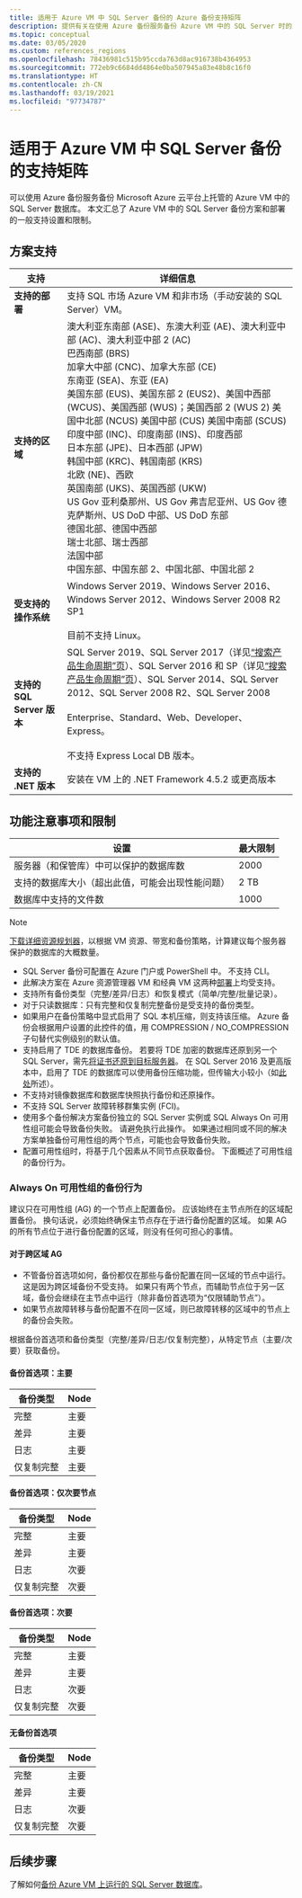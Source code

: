 ```yaml
---
title: 适用于 Azure VM 中 SQL Server 备份的 Azure 备份支持矩阵
description: 提供有关在使用 Azure 备份服务备份 Azure VM 中的 SQL Server 时的支持设置和限制摘要。
ms.topic: conceptual
ms.date: 03/05/2020
ms.custom: references_regions
ms.openlocfilehash: 78436981c515b95ccda763d8ac916738b4364953
ms.sourcegitcommit: 772eb9c6684dd4864e0ba507945a83e48b8c16f0
ms.translationtype: HT
ms.contentlocale: zh-CN
ms.lasthandoff: 03/19/2021
ms.locfileid: "97734787"
---
```

# <a name="support-matrix-for-sql-server-backup-in-azure-vms"></a>适用于 Azure VM 中 SQL Server 备份的支持矩阵

可以使用 Azure 备份服务备份 Microsoft Azure 云平台上托管的 Azure VM 中的 SQL Server 数据库。 本文汇总了 Azure VM 中的 SQL Server 备份方案和部署的一般支持设置和限制。

## <a name="scenario-support"></a>方案支持

**支持** | **详细信息**
--- | ---
**支持的部署** | 支持 SQL 市场 Azure VM 和非市场（手动安装的 SQL Server）VM。
**支持的区域** | 澳大利亚东南部 (ASE)、东澳大利亚 (AE)、澳大利亚中部 (AC)、澳大利亚中部 2 (AC) <br> 巴西南部 (BRS)<br> 加拿大中部 (CNC)、加拿大东部 (CE)<br> 东南亚 (SEA)、东亚 (EA) <br> 美国东部 (EUS)、美国东部 2 (EUS2)、美国中西部 (WCUS)、美国西部 (WUS)；美国西部 2 (WUS 2) 美国中北部 (NCUS) 美国中部 (CUS) 美国中南部 (SCUS) <br> 印度中部 (INC)、印度南部 (INS)、印度西部 <br> 日本东部 (JPE)、日本西部 (JPW) <br> 韩国中部 (KRC)、韩国南部 (KRS) <br> 北欧 (NE)、西欧 <br> 英国南部 (UKS)、英国西部 (UKW) <br> US Gov 亚利桑那州、US Gov 弗吉尼亚州、US Gov 德克萨斯州、US DoD 中部、US DoD 东部 <br> 德国北部、德国中西部 <br> 瑞士北部、瑞士西部 <br> 法国中部 <br> 中国东部、中国东部 2、中国北部、中国北部 2
**受支持的操作系统** | Windows Server 2019、Windows Server 2016、Windows Server 2012、Windows Server 2008 R2 SP1 <br/><br/> 目前不支持 Linux。
**支持的 SQL Server 版本** | SQL Server 2019、SQL Server 2017（详见[“搜索产品生命周期”页](https://support.microsoft.com/lifecycle/search?alpha=SQL%20server%202017)）、SQL Server 2016 和 SP（详见[“搜索产品生命周期”页](https://support.microsoft.com/lifecycle/search?alpha=SQL%20server%202016%20service%20pack)）、SQL Server 2014、SQL Server 2012、SQL Server 2008 R2、SQL Server 2008 <br/><br/> Enterprise、Standard、Web、Developer、Express。<br><br>不支持 Express Local DB 版本。
**支持的 .NET 版本** | 安装在 VM 上的 .NET Framework 4.5.2 或更高版本

## <a name="feature-considerations-and-limitations"></a>功能注意事项和限制

|设置  |最大限制 |
|---------|---------|
|服务器（和保管库）中可以保护的数据库数    |   2000      |
|支持的数据库大小（超出此值，可能会出现性能问题）   |   2 TB      |
|数据库中支持的文件数    |   1000      |

>[!NOTE]
> [下载详细资源规划器](https://download.microsoft.com/download/A/B/5/AB5D86F0-DCB7-4DC3-9872-6155C96DE500/SQL%20Server%20in%20Azure%20VM%20Backup%20Scale%20Calculator.xlsx)，以根据 VM 资源、带宽和备份策略，计算建议每个服务器保护的数据库的大概数量。

* SQL Server 备份可配置在 Azure 门户或 PowerShell 中。 不支持 CLI。
* 此解决方案在 Azure 资源管理器 VM 和经典 VM 这两种[部署](../azure-resource-manager/management/deployment-models.md)上均受支持。
* 支持所有备份类型（完整/差异/日志）和恢复模式（简单/完整/批量记录）。
* 对于只读数据库：只有完整和仅复制完整备份是受支持的备份类型。
* 如果用户在备份策略中显式启用了 SQL 本机压缩，则支持该压缩。 Azure 备份会根据用户设置的此控件的值，用 COMPRESSION / NO_COMPRESSION 子句替代实例级别的默认值。
* 支持启用了 TDE 的数据库备份。 若要将 TDE 加密的数据库还原到另一个 SQL Server，需先[将证书还原到目标服务器](/sql/relational-databases/security/encryption/move-a-tde-protected-database-to-another-sql-server)。 在 SQL Server 2016 及更高版本中，启用了 TDE 的数据库可以使用备份压缩功能，但传输大小较小（如[此处](https://techcommunity.microsoft.com/t5/sql-server/backup-compression-for-tde-enabled-databases-important-fixes-in/ba-p/385593)所述）。
* 不支持对镜像数据库和数据库快照执行备份和还原操作。
* 不支持 SQL Server 故障转移群集实例 (FCI)。
* 使用多个备份解决方案备份独立的 SQL Server 实例或 SQL Always On 可用性组可能会导致备份失败。 请避免执行此操作。 如果通过相同或不同的解决方案单独备份可用性组的两个节点，可能也会导致备份失败。
* 配置可用性组时，将基于几个因素从不同节点获取备份。 下面概述了可用性组的备份行为。

### <a name="back-up-behavior-with-always-on-availability-groups"></a>Always On 可用性组的备份行为

建议只在可用性组 (AG) 的一个节点上配置备份。 应该始终在主节点所在的区域配置备份。 换句话说，必须始终确保主节点存在于进行备份配置的区域。 如果 AG 的所有节点位于进行备份配置的区域，则没有任何可担心的事情。

#### <a name="for-cross-region-ag"></a>对于跨区域 AG

* 不管备份首选项如何，备份都仅在那些与备份配置在同一区域的节点中运行。 这是因为跨区域备份不受支持。 如果只有两个节点，而辅助节点位于另一区域，备份会继续在主节点中运行（除非备份首选项为“仅限辅助节点”）。
* 如果节点故障转移与备份配置不在同一区域，则已故障转移的区域中的节点上的备份会失败。

根据备份首选项和备份类型（完整/差异/日志/仅复制完整），从特定节点（主要/次要）获取备份。

#### <a name="backup-preference-primary"></a>备份首选项：主要

**备份类型** | **Node**
--- | ---
完整 | 主要
差异 | 主要
日志 |  主要
仅复制完整 |  主要

#### <a name="backup-preference-secondary-only"></a>备份首选项：仅次要节点

**备份类型** | **Node**
--- | ---
完整 | 主要
差异 | 主要
日志 |  次要
仅复制完整 |  次要

#### <a name="backup-preference-secondary"></a>备份首选项：次要

**备份类型** | **Node**
--- | ---
完整 | 主要
差异 | 主要
日志 |  次要
仅复制完整 |  次要

#### <a name="no-backup-preference"></a>无备份首选项

**备份类型** | **Node**
--- | ---
完整 | 主要
差异 | 主要
日志 |  次要
仅复制完整 |  次要

## <a name="next-steps"></a>后续步骤

了解如何[备份 Azure VM 上运行的 SQL Server 数据库](backup-azure-sql-database.md)。